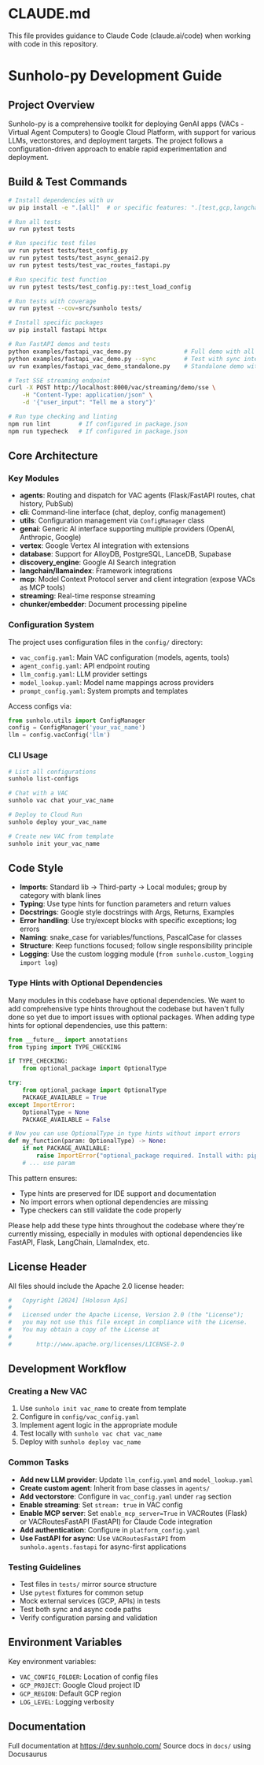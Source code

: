 # CLAUDE.md

This file provides guidance to Claude Code (claude.ai/code) when working with code in this repository.

# Sunholo-py Development Guide

## Project Overview
Sunholo-py is a comprehensive toolkit for deploying GenAI apps (VACs - Virtual Agent Computers) to Google Cloud Platform, with support for various LLMs, vectorstores, and deployment targets. The project follows a configuration-driven approach to enable rapid experimentation and deployment.

## Build & Test Commands
```bash
# Install dependencies with uv
uv pip install -e ".[all]"  # or specific features: ".[test,gcp,langchain,azure,openai,anthropic,fastapi]"

# Run all tests
uv run pytest tests

# Run specific test files
uv run pytest tests/test_config.py
uv run pytest tests/test_async_genai2.py
uv run pytest tests/test_vac_routes_fastapi.py

# Run specific test function
uv run pytest tests/test_config.py::test_load_config

# Run tests with coverage
uv run pytest --cov=src/sunholo tests/

# Install specific packages
uv pip install fastapi httpx

# Run FastAPI demos and tests
python examples/fastapi_vac_demo.py               # Full demo with all features
python examples/fastapi_vac_demo.py --sync        # Test with sync interpreters
uv run examples/fastapi_vac_demo_standalone.py    # Standalone demo with inline dependencies

# Test SSE streaming endpoint
curl -X POST http://localhost:8000/vac/streaming/demo/sse \
    -H "Content-Type: application/json" \
    -d '{"user_input": "Tell me a story"}'

# Run type checking and linting
npm run lint        # If configured in package.json
npm run typecheck   # If configured in package.json
```

## Core Architecture

### Key Modules
- **agents**: Routing and dispatch for VAC agents (Flask/FastAPI routes, chat history, PubSub)
- **cli**: Command-line interface (chat, deploy, config management)
- **utils**: Configuration management via `ConfigManager` class
- **genai**: Generic AI interface supporting multiple providers (OpenAI, Anthropic, Google)
- **vertex**: Google Vertex AI integration with extensions
- **database**: Support for AlloyDB, PostgreSQL, LanceDB, Supabase
- **discovery_engine**: Google AI Search integration
- **langchain/llamaindex**: Framework integrations
- **mcp**: Model Context Protocol server and client integration (expose VACs as MCP tools)
- **streaming**: Real-time response streaming
- **chunker/embedder**: Document processing pipeline

### Configuration System
The project uses configuration files in the `config/` directory:
- `vac_config.yaml`: Main VAC configuration (models, agents, tools)
- `agent_config.yaml`: API endpoint routing
- `llm_config.yaml`: LLM provider settings
- `model_lookup.yaml`: Model name mappings across providers
- `prompt_config.yaml`: System prompts and templates

Access configs via:
```python
from sunholo.utils import ConfigManager
config = ConfigManager('your_vac_name')
llm = config.vacConfig('llm')
```

### CLI Usage
```bash
# List all configurations
sunholo list-configs

# Chat with a VAC
sunholo vac chat your_vac_name

# Deploy to Cloud Run
sunholo deploy your_vac_name

# Create new VAC from template
sunholo init your_vac_name
```

## Code Style
- **Imports**: Standard lib → Third-party → Local modules; group by category with blank lines
- **Typing**: Use type hints for function parameters and return values
- **Docstrings**: Google style docstrings with Args, Returns, Examples
- **Error handling**: Use try/except blocks with specific exceptions; log errors
- **Naming**: snake_case for variables/functions, PascalCase for classes
- **Structure**: Keep functions focused; follow single responsibility principle
- **Logging**: Use the custom logging module (`from sunholo.custom_logging import log`)

### Type Hints with Optional Dependencies
Many modules in this codebase have optional dependencies. We want to add comprehensive type hints throughout the codebase but haven't fully done so yet due to import issues with optional packages. When adding type hints for optional dependencies, use this pattern:

```python
from __future__ import annotations
from typing import TYPE_CHECKING

if TYPE_CHECKING:
    from optional_package import OptionalType

try:
    from optional_package import OptionalType
    PACKAGE_AVAILABLE = True
except ImportError:
    OptionalType = None
    PACKAGE_AVAILABLE = False

# Now you can use OptionalType in type hints without import errors
def my_function(param: OptionalType) -> None:
    if not PACKAGE_AVAILABLE:
        raise ImportError("optional_package required. Install with: pip install sunholo[extra]")
    # ... use param
```

This pattern ensures:
- Type hints are preserved for IDE support and documentation
- No import errors when optional dependencies are missing
- Type checkers can still validate the code properly

Please help add these type hints throughout the codebase where they're currently missing, especially in modules with optional dependencies like FastAPI, Flask, LangChain, LlamaIndex, etc.

## License Header
All files should include the Apache 2.0 license header:
```python
#   Copyright [2024] [Holosun ApS]
#
#   Licensed under the Apache License, Version 2.0 (the "License");
#   you may not use this file except in compliance with the License.
#   You may obtain a copy of the License at
#
#       http://www.apache.org/licenses/LICENSE-2.0
```

## Development Workflow

### Creating a New VAC
1. Use `sunholo init vac_name` to create from template
2. Configure in `config/vac_config.yaml`
3. Implement agent logic in the appropriate module
4. Test locally with `sunholo vac chat vac_name`
5. Deploy with `sunholo deploy vac_name`

### Common Tasks
- **Add new LLM provider**: Update `llm_config.yaml` and `model_lookup.yaml`
- **Create custom agent**: Inherit from base classes in `agents/`
- **Add vectorstore**: Configure in `vac_config.yaml` under `rag` section
- **Enable streaming**: Set `stream: true` in VAC config
- **Enable MCP server**: Set `enable_mcp_server=True` in VACRoutes (Flask) or VACRoutesFastAPI (FastAPI) for Claude Code integration
- **Add authentication**: Configure in `platform_config.yaml`
- **Use FastAPI for async**: Use `VACRoutesFastAPI` from `sunholo.agents.fastapi` for async-first applications

### Testing Guidelines
- Test files in `tests/` mirror source structure
- Use `pytest` fixtures for common setup
- Mock external services (GCP, APIs) in tests
- Test both sync and async code paths
- Verify configuration parsing and validation

## Environment Variables
Key environment variables:
- `VAC_CONFIG_FOLDER`: Location of config files
- `GCP_PROJECT`: Google Cloud project ID
- `GCP_REGION`: Default GCP region
- `LOG_LEVEL`: Logging verbosity

## Documentation
Full documentation at https://dev.sunholo.com/
Source docs in `docs/` using Docusaurus